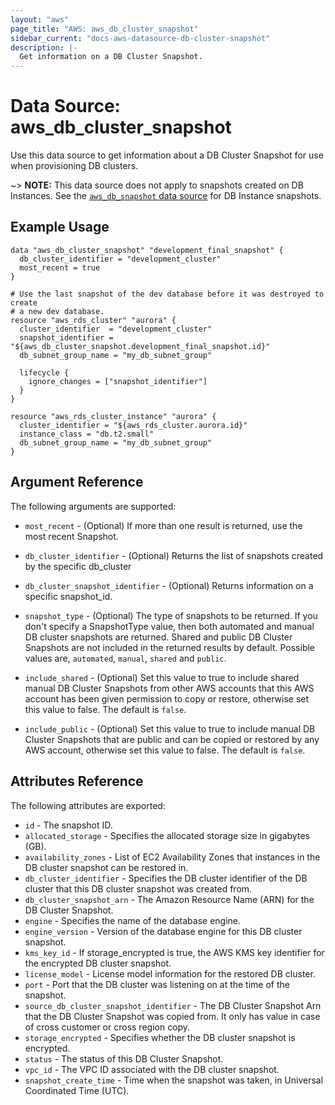 ```yaml
---
layout: "aws"
page_title: "AWS: aws_db_cluster_snapshot"
sidebar_current: "docs-aws-datasource-db-cluster-snapshot"
description: |-
  Get information on a DB Cluster Snapshot.
---
```


# Data Source: aws_db_cluster_snapshot

Use this data source to get information about a DB Cluster Snapshot for use when provisioning DB clusters.

~> **NOTE:** This data source does not apply to snapshots created on DB Instances. 
See the [`aws_db_snapshot` data source](/docs/providers/aws/d/db_snapshot.html) for DB Instance snapshots.



## Example Usage

```hcl
data "aws_db_cluster_snapshot" "development_final_snapshot" {
  db_cluster_identifier = "development_cluster"
  most_recent = true
}

# Use the last snapshot of the dev database before it was destroyed to create
# a new dev database.
resource "aws_rds_cluster" "aurora" {
  cluster_identifier  = "development_cluster"
  snapshot_identifier = "${aws_db_cluster_snapshot.development_final_snapshot.id}"
  db_subnet_group_name = "my_db_subnet_group"

  lifecycle {
    ignore_changes = ["snapshot_identifier"]
  }
}

resource "aws_rds_cluster_instance" "aurora" {
  cluster_identifier = "${aws_rds_cluster.aurora.id}"
  instance_class = "db.t2.small"
  db_subnet_group_name = "my_db_subnet_group"
}

```

## Argument Reference

The following arguments are supported:

* `most_recent` - (Optional) If more than one result is returned, use the most recent Snapshot.

* `db_cluster_identifier` - (Optional) Returns the list of snapshots created by the specific db_cluster

* `db_cluster_snapshot_identifier` - (Optional) Returns information on a specific snapshot_id.

* `snapshot_type` - (Optional) The type of snapshots to be returned. If you don't specify a SnapshotType
value, then both automated and manual DB cluster snapshots are returned. Shared and public DB Cluster Snapshots are not
included in the returned results by default. Possible values are, `automated`, `manual`, `shared` and `public`.

* `include_shared` - (Optional) Set this value to true to include shared manual DB Cluster Snapshots from other
AWS accounts that this AWS account has been given permission to copy or restore, otherwise set this value to false.
The default is `false`.

* `include_public` - (Optional) Set this value to true to include manual DB Cluster Snapshots that are public and can be
copied or restored by any AWS account, otherwise set this value to false. The default is `false`.


## Attributes Reference

The following attributes are exported:

* `id` - The snapshot ID.
* `allocated_storage` - Specifies the allocated storage size in gigabytes (GB).
* `availability_zones` - List of EC2 Availability Zones that instances in the DB cluster snapshot can be restored in.
* `db_cluster_identifier` - Specifies the DB cluster identifier of the DB cluster that this DB cluster snapshot was created from.
* `db_cluster_snapshot_arn` - The Amazon Resource Name (ARN) for the DB Cluster Snapshot.
* `engine` - Specifies the name of the database engine.
* `engine_version` - Version of the database engine for this DB cluster snapshot.
* `kms_key_id` - If storage_encrypted is true, the AWS KMS key identifier for the encrypted DB cluster snapshot.
* `license_model` - License model information for the restored DB cluster.
* `port` - Port that the DB cluster was listening on at the time of the snapshot.
* `source_db_cluster_snapshot_identifier` - The DB Cluster Snapshot Arn that the DB Cluster Snapshot was copied from. It only has value in case of cross customer or cross region copy.
* `storage_encrypted` - Specifies whether the DB cluster snapshot is encrypted.
* `status` - The status of this DB Cluster Snapshot.
* `vpc_id` - The VPC ID associated with the DB cluster snapshot.
* `snapshot_create_time` - Time when the snapshot was taken, in Universal Coordinated Time (UTC).
